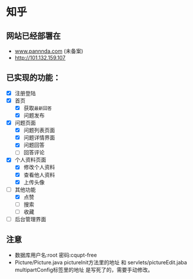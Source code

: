 # 知乎

## 网站已经部署在 
- www.pannnda.com (未备案)
- http://101.132.159.107

## 已实现的功能：
- [x] 注册登陆
- [x] 首页
    - [x] 获取` 最新回答 `
    - [x] 问题发布
- [x] 问题页面
    - [x] 问题列表页面
    - [x] 问题详情界面
    - [x] 问题回答
    - [ ] 回答评论
- [x] 个人资料页面
    - [x] 修改个人资料
    - [x] 查看他人资料
    - [x] 上传头像
- [ ] 其他功能
    - [x] 点赞
    - [ ] 搜索
    - [ ] 收藏 
- [ ] 后台管理界面

## 注意
- 数据库用户名:root 密码:cqupt-free
- Picture/Picture.java pictureInit方法里的地址 和 servlets/pictureEdit.jaba multipartConfig标签里的地址 是写死了的，需要手动修改。

